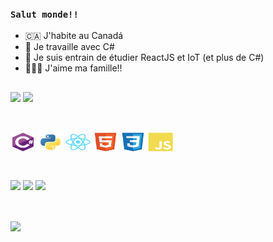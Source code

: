 ### ``` Salut monde!! ```

- 🇨🇦 J'habite au Canadá
- 🔭 Je travaille avec C#
- 🌱 Je suis entrain de étudier ReactJS et IoT (et plus de C#)
- 👨‍👩‍👧 J'aime ma famille!!

##

<div>
  <img height="170em" src="https://github-readme-stats.vercel.app/api?username=leandropaixao&show_icons=true&theme=tokyonight" />
  <img height="170em" src="https://github-readme-stats.vercel.app/api/top-langs/?username=leandropaixao&layout=compact&langs_count=20&theme=tokyonight&hide=javascript,html,css,scss,mako,less" />
</div>
  
  ##
  
<div style="display: inline_block"><br>
  <img align="center" alt="Leandro-csharp" height="30" width="40" src="https://raw.githubusercontent.com/devicons/devicon/master/icons/csharp/csharp-original.svg" />
  <img align="center" alt="Leandro-python" height="30" width="40" src="https://raw.githubusercontent.com/devicons/devicon/master/icons/python/python-original.svg" />
  <img align="center" alt="Leandro-react" height="30" width="40" src="https://raw.githubusercontent.com/devicons/devicon/master/icons/react/react-original.svg" />
  <img align="center" alt="Leandro-html5" height="30" width="40" src="https://raw.githubusercontent.com/devicons/devicon/master/icons/html5/html5-original.svg" />
  <img align="center" alt="Leandro-css3" height="30" width="40" src="https://raw.githubusercontent.com/devicons/devicon/master/icons/css3/css3-original.svg" />
  <img align="center" alt="Leandro-js" height="30" width="40" src="https://raw.githubusercontent.com/devicons/devicon/master/icons/javascript/javascript-plain.svg" />
</div>
  
##
<div style="display: inline_block"><br>
 <a href="mailto:leandro.tec.inf@gmail.com"><img src="https://img.shields.io/badge/Gmail-D14836?style=for-the-badge&logo=gmail&logoColor=white"></a>
 <a href="https://www.linkedin.com/in/leandropaixao/"><img src="https://img.shields.io/badge/LinkedIn-0077B5?style=for-the-badge&logo=linkedin&logoColor=white"></a> 
 <a href="https://twitter.com/leandropaixao"><img src="https://img.shields.io/badge/Twitter-1DA1F2?style=for-the-badge&logo=twitter&logoColor=white"></a>
</div>
  
##
<div style="display: inline_block"><br>  
  <img src="https://img.shields.io/badge/Apple-MacBook_Pro_2012-999999?style=for-the-badge&logo=apple&logoColor=white" />
</div>
